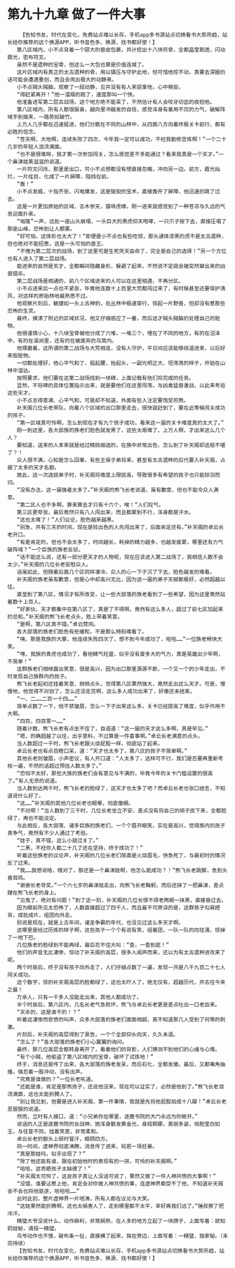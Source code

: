 # 第九十九章 做了一件大事
        【告知书友，时代在变化，免费站点难以长存，手机app多书源站点切换看书大势所趋，站长给你推荐的这个换源APP，听书音色多、换源、找书都好使！】
       第八区域内，小不点背着一个硕大的兽皮包裹，共计挖出十八块符骨，全都晶莹剔透，闪动霞光，密布符文。
       虽然不是遗种的宝骨，但这么一大包也算是价值连城了。
       这片区域内有真正的太古遗种的骨，用以镇压与守护此地，但可惜他挖不动，真要去深掘的话可能会遭遇重创，而且会闹出极大的动静来。
       小不点贼头贼脑，观察了一段动静，见并没有有人来捉拿他，心中稍安。
       “得赶紧离开！”他一溜烟的跑了，速度那叫一个快。
       他准备进军第二层古战场，这个地方绝不能呆了，不然估计有人会咬牙切齿的收拾他。
       第八区域内，所有人都很振奋，越向里冲越发的自信，感觉浑身有着用不完的力气，破解阵域手到擒来，一路势如破竹。
       上万人几乎都在迅速挺进，他们分散在不同的山林中，从四面八方向着终极关卡前行，都有必胜的信念。
       “苍天啊，大地啊，连续失败了四次，今年我一定可以成功，不枉我勤修苦练啊！”一个二十几岁的年轻人泪流满面。
       “也不是很难呀，我才第一次参加闯关，怎么感觉差不多能通过？看来我真是一个天才。”一个鼻涕娃美滋滋的说道。
       一片符文闪烁，那里是出口，可小不点想都没有想直接忽略，冲向另一边。前方，霞光灿烂，一片炫目，化成了一片屏障，阻挡在前。
       “轰！”
       小不点发威，十指齐张，闪电爆发，这是狻猊的宝术，直接轰开了屏障，他迅速的跳了过去。
       这是一片更加原始的区域，古木参天，猿啼虎啸，刚一进来就感觉到了一种苍凉与久远的气息迎面扑来。
       “嗡隆”一声，远处一座山头崩塌，一头巨大的黑虎仰天咆哮，一只爪子按下去，直接压塌了那座山峰，恐怖到让人颤栗。
       “好可怕，这体形也太大了！”即便是小不点也有些吃惊，那头通体漆黑的虎不是太古遗种，但也绝对不能招惹，这是一头可怕的兽王。
       “不愧为第二层次的战场，到了这里可是生死凭天由命了，完全是自己的选择！”另一个方位也有人进入了第二层战场。
       能进来的自然是天才，全都瞬间隐藏身形，躲避了起来，不然说不定就会被突然窜出来的凶兽猎杀。
       第二层战场是相通的，前八个区域进来的人可以在这里相遇，不再分区。
       小不点进来后一点也不紧张，毕竟他连数十上百里大荒都闯过来了，有时候甚至还要保护清风，对这样的原始林地最熟悉不过。
       他观察片刻后，敏捷如一头上古神豹，在丛林中极速穿行，惊起一片野兽，但却没有惹那些恐怖的生灵。
       最终，摸清了附近的区域状况，他又仔细感应了一番，而后这才贼头贼脑的处理自己的赃物。
       他很谨慎小心，十八块宝骨被他分成了六堆，一堆三个，埋在了不同的地方，有的在沼泽中，有的在溪涧里，还有的在被废弃的鸟窝内。
       他琢磨着，这所谓的第二战场与大荒相连，没有人守护，平日间应该能够绕道进来，以后好来取赃物。
       一切都处理好，他心平气和了，挺起腰，抬起头，一副光明正大、坦荡荡的样子，开始在山林中溜达。
       按照要求，他们要在这第二战场找到一块碑，上面记载有他们将完成的任务。
       显然，不将碑的具体位置指示出来，就是要他们在这里闯荡，与凶禽猛兽激战，以此来考验这些天才。
       小不点志得意满、心平气和，可是却不知道，外面有些人注定要饱受煎熬。
       补天阁几位长老带队，向着八个区域的出口那里走去，很快就赶到了，要在此等候闯关成功的孩子。
       “第一区域真可怜啊，怎么到现在才有九个孩子成功，看来这一届的关卡难度真的太大了。”
       刚一到这里，各大部族的族老们脸色就发黑了，这些太艰难了，上万人啊，才出来这么几个人？
       要知道，送来的人本来就是经过精挑细选的，在族中非常出色，怎么到了补天阁却这般不堪了？！
       众人很不满，心知是怎么回事，有些王侯子弟将来，甚至有太古遗种的后代要入补天阁，占据了太多的天才名额。
       故此，这一次选拔弟子时，补天阁将难度上限拔高，导致很多有希望的孩子也只能铩羽而归。
       “没有办法，这一届强者太多了。”补天阁的熊飞长老说道，虽有歉意，但也不能令众人满意。
       “第二区人也不多啊，算来算去才只有十六个，唉！”人们叹气。
       第三区更夸张，最后竟然只有八人闯出来，而且都累到不行，浑身都是汗水。
       “这也太难了！”人们议论，脸色越来越黑。
       “别急，共有三天的时间，现在是较出色的人先闯出来了，后面肯定还有。”补天阁的卓云长老开口。
       “有是肯定的，但也不会太多了，时间越长，耗掉的精力越多，也越发疲累，哪里还有力气破阵域？”一个巨族的族老反驳。
       “话不能这么说，还有一部分更天才的人物呢，现在应该进入第二战场了，我相信人数不会太少。”补天阁的几位长老安慰众人。
       话虽如此，但随着后面几个区同样凄冷，众人的心一下子沉了下去，脸色越发的难看。
       补天阁的族老虽有歉意，但是心中却高兴无比，因为这一届的弟子天赋都极好，必然超越以往。
       直至到了第八区，情况才有所改变，让一些大部落的族老看到了一些希望，因为这里竟然站着数十上百人。
       “好家伙，天才都集中在第八区了，真是了不得啊，竟然有这么多人，超过了前七区加起来的总和。”补天阁的熊飞长老点头，脸上带着笑意。
       “是啊，第八区真不错。”卓云赞同。
       各大部落的族老们脸色有些缓和，不是那么特别难看了。
       “咦，那是我族的大蒙，他连续失败四次了，想不到今年成功了，哈哈……”一位族老畅快大笑。
       “嘿，我族的青虎也成功了，看他精气旺盛，似乎没有废多大的气力，真是英雄出少年啊，不简单！”
       这群族老们相继露出笑意，很是高兴，因为出口那里源源不断，一个又一个的少年走出，不时发现自己族群内的孩子。
       熊飞长老起初还挂着笑意，频频点头，觉得第八区果然强大，竟然走出这么天才。可是，慢慢地，他觉得不对劲了，怎么还没走完啊，这么多人成功出来了，好像还未结束。
       “一、二……二百一十四……”
       简单点数了一下，他不禁皱眉，怎么一下子出来这么多，关卡已经提高了难度，似乎作用不大啊。
       “四百，四百零一……”
       随着计数，熊飞长老有点坐不住了，自语道：“这一届的天才这么多啊，真是罕见。”
       “嗯，的确超越了以往，出乎意料，不过算是一件喜事啊。”卓云长老满意的点头。
       当人数超过一千时，熊飞长老跟火烧屁股一样，彻底站了起来。
       卓云长老也有点目瞪口呆，道：“天才也太多了，第八区的孩子不简单啊。”
       其他长老则皱眉，小声密议，有人开口道：“人太多了，这样可不行，我们是否要再重新考核一遍，不然的话超过预估人数太多了。”
       “恐怕不太好，那些大族的族老们会有意见与不满的，毕竟今年的关卡门槛设置的很高了。”有人无奈的说道。
       当人数到达两千时，熊飞长老的脸绿了，这天才也太多了吧？而卓云长老也张口结舌，不知道说什么好了。
       “这……”补天阁的其他几位长老也眼晕，彻底傻眼。
       “不对啊！”当人数到了三千时，几位长老坐立不安，差点没有将自己的胡子拔下来，全都脸绿了，再也不能淡定。
       与此相反，各大部落、诸多巨族的族老们，一个个眉开眼笑，实在是高兴，觉得族内的孩子真争气，竟然有不少人通过了考验。
       “娃子，真不错，这么小就过关了。”
       “二黑，不枉你人都二十几了还在坚持，终于成功了！”
       听着这些族老的议论声，补天阁的几位长老们简直是火烧眉毛，快急死了，与最初时的情况反了过来。
       “我……我想说啥，哦对了，那还是一个鼻涕娃啊，他怎么能成功？！”熊飞长老跳脚，急到头昏耳鸣。
       “谢谢长老夸奖。”一个六七岁的鼻涕娃走出，向熊飞长老鞠躬，而后还抹了一把鼻涕，差点蹭在熊飞长老的身上。
       “见鬼了，绝对有问题！”到了这一刻，补天阁的几位长恨不得老两眼一抹黑，直接昏过去。
       因为眼前所见太恐怖了，人数直接超过了四千人，而且最不可原谅的是，这群孩子勾肩搭背，成批成片，组团向外走。
       别说是现在，就是上古年间，诸圣争霸的年代，也没见过这么多天才啊。
       这哪里是经过历练的样子啊，这些孩子一个个有说有笑，组着团，一队一队的向往涌，惊掉了一地下巴。
       几位族老的脸绿到不能再绿，最后忍不住大叫：“查，一查到底！”
       他们的声音无比凄惨，惊动了补天阁的高层，很多人闻声而来，还以为有太古遗种进攻来了呢。
       两个时辰后，终于没有孩子向外走了，人们仔细点数了一遍，发现一共是八千九百二十七人闯关成功。
       这个数字，惊的补天阁高层的脸都绿了，这也太吓人了，绝无仅有，超越历代，开古往今来之最！
       万余人，只有一千多人没能走出来，其他人都成功了。
       半个时辰后，第八区内，几名长老气急败坏，熊飞与卓云长老更是差点吐出一口老血来。
       “天杀的，这是谁干的！？”
       听着这凄惨而悲愤的叫声，众多大部落的族老们面面相觑，真不知道那几人受到了何等的刺激。
       片刻后，补天阁的高层得到了禀告，一个个全部仰头向天，久久未语。
       “怎么了？”各大部落的族老们小心翼翼的询问。
       最终，那几位高层全都转身离开了，看着他们的背影，人们猜测不到他们的心绪与心情。
       “有个小贼，他偷盗了第八区域内的宝骨，破坏了试炼地！”
       终于，消息还是传了出来，各大部落的族老发呆，而后石化，全都发傻。最后，又都嘴角抽搐，强忍着一股冲动，没有出声。
       “究竟是谁做的？”一位长老吼道。
       “还能是谁，肯定是那熊孩子，还说他没来，现在可以证实了，必然是他到了。”熊飞长老泪流满面，这也太能折腾人了。
       “别让我见到，他要是进入补天阁，第一件事情，我就是先将他屁股拍成十八瓣！”卓云长老恶狠狠的说道。
       然而，立时有人接口，道：“小兄弟你在哪里，逐鹿书院的大门永远为你敞开。”
       说话的人正是逐鹿书院的女战神，她浑身散发黄金光，身段婀娜，美丽多姿，俏脸莹白如玉，与往昔不同，挂着笑意，非常柔和。
       卓云长老的额头上顿时冒汗，眼顾四方。
       同一时间，虚神界彻底沸腾，消息传了进来，宛若一场狂暴。
       “真是那娃吗，似乎出现了？”
       “除了他还能有谁，跟在初始地时的表现有的一拼，可怜的补天阁啊。”
       “哈哈，这奇葩孩子太缺德了！”
       “补天阁太可怜了，这皮孩子真让人没话可说了，果然又做了一件人神共愤的大事啊！”
       “没错，谁要沾惹上他，肯定会对你做人神共愤的事，连虚神界都受不了他，不知道补天阁会不会也将他驱逐，哈哈哈……”
       此时此刻，整片虚神界一片喧沸，所有人都在议论与大笑。
       “这娃果然能折腾啊，这也太祸害人了，走到哪里都不太平，幸好离我们远了。”锤叔擦了把冷汗。
       精璧大爷没说什么，动作麻利，非常娴熟，在人多的地方立起了一块牌子，上面写着：欲知奶娃秘，请投一精璧。
       鸟爷动作也不慢，破布条一扯，直接横了起来，挨在旁边，上面写着：一精璧，独家秘。（未完待续）
       【告知书友，时代在变化，免费站点难以长存，手机app多书源站点切换看书大势所趋，站长给你推荐的这个换源APP，听书音色多、换源、找书都好使！】